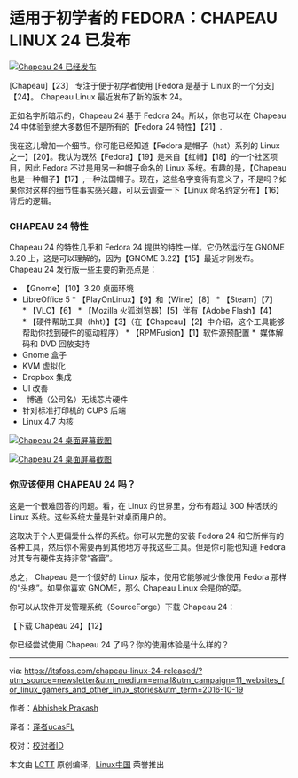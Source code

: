 适用于初学者的 FEDORA：CHAPEAU LINUX 24 已发布
===================

[![Chapeau 24 已经发布](https://itsfoss.com/wp-content/uploads/2016/09/chapeau-24-release.jpg)][24]

[Chapeau]【23】 专注于便于初学者使用 [Fedora 是基于 Linux 的一个分支]【24】。 Chapeau Linux 最近发布了新的版本 24。

正如名字所暗示的，Chapeau 24 基于 Fedora 24。所以，你也可以在 Chapeau 24 中体验到绝大多数但不是所有的【Fedora 24 特性】【21】.

我在这儿增加一个细节。你可能已经知道【Fedora 是帽子（hat）系列的 Linux 之一】【20】。我认为既然【Fedora】【19】是来自【红帽】【18】的一个社区项目，因此 Fedora 不过是用另一种帽子命名的 Linux 系统。有趣的是，【Chapeau 也是一种帽子】【17】,一种法国帽子。现在，这些名字变得有意义了，不是吗？如果你对这样的细节性事实感兴趣，可以去调查一下【Linux 命名约定分布】【16】背后的逻辑。

### CHAPEAU 24 特性

Chapeau 24 的特性几乎和 Fedora 24 提供的特性一样。它仍然运行在 GNOME 3.20 上，这是可以理解的，因为【GNOME 3.22】【15】最近才刚发布。Chapeau 24 发行版一些主要的新亮点是：

* 【Gnome】【10】3.20 桌面环境
*    LibreOffice 5
* 【PlayOnLinux】【9】和【Wine】【8】
* 【Steam】【7】
* 【VLC】【6】
* 【Mozilla 火狐浏览器】【5】伴有【Adobe Flash】【4】
* 【硬件帮助工具（hht）】【3】（在【Chapeau】【2】中介绍，这个工具能够帮助你找到硬件的驱动程序）
* 【RPMFusion】【1】软件源预配置
*   媒体解码和 DVD 回放支持
*    Gnome 盒子
*    KVM 虚拟化
*    Dropbox 集成
*    UI 改善
*   博通（公司名）无线芯片硬件
*    针对标准打印机的 CUPS 后端
*    Linux 4.7 内核

[![Chapeau 24 桌面屏幕截图](https://itsfoss.com/wp-content/uploads/2016/09/chapeau-24-desktop-1.jpg)][14]

[![Chapeau 24 桌面屏幕截图](https://itsfoss.com/wp-content/uploads/2016/09/chapeau-24_desktop_wine.jpg)][13]

### 你应该使用 CHAPEAU 24 吗？

这是一个很难回答的问题。看，在 Linux 的世界里，分布有超过 300 种活跃的 Linux 系统。这些系统大量是针对桌面用户的。

这取决于个人更偏爱什么样的系统。你可以完整的安装 Fedora 24 和它所伴有的各种工具，然后你不需要再到其他地方寻找这些工具。但是你可能也知道 Fedora 对其专有硬件支持非常“吝啬”。

总之， Chapeau 是一个很好的 Linux 版本，使用它能够减少像使用 Fedora 那样的“头疼”。如果你喜欢 GNOME，那么 Chapeau Linux 会是你的菜。

你可以从软件开发管理系统（SourceForge）下载 Chapeau 24：

【下载 Chapeau 24】【12】

你已经尝试使用 Chapeau 24 了吗？你的使用体验是什么样的？

--------------------------------------------------------------------------------

via: https://itsfoss.com/chapeau-linux-24-released/?utm_source=newsletter&utm_medium=email&utm_campaign=11_websites_for_linux_gamers_and_other_linux_stories&utm_term=2016-10-19

作者：[Abhishek Prakash ][a]

译者：[译者ucasFL](https://github.com/ucasFL)

校对：[校对者ID](https://github.com/校对者ID)

本文由 [LCTT](https://github.com/LCTT/TranslateProject) 原创编译，[Linux中国](https://linux.cn/) 荣誉推出

[a]:https://itsfoss.com/author/abhishek/
[1]:http://rpmfusion.org/
[2]:https://itsfoss.com/chapeau-23-armstrong-released/
[3]:http://chapeaulinux.org/hardware-helper-tool
[4]:http://www.adobe.com/products/flashplayer.html
[5]:https://www.mozilla.org/en-US/firefox/desktop
[6]:http://www.videolan.org/
[7]:https://itsfoss.com/install-steam-ubuntu-linux/
[8]:https://itsfoss.com/use-windows-applications-linux/
[9]:http://www.playonlinux.com/
[10]:http://www.gnome.org/
[12]:https://sourceforge.net/projects/chapeau/files/releases/Chapeau_24_x86-64.iso/download
[13]:https://itsfoss.com/wp-content/uploads/2016/09/chapeau-24_desktop_wine.jpg
[14]:https://itsfoss.com/wp-content/uploads/2016/09/chapeau-24-desktop-1.jpg
[15]:https://itsfoss.com/gnome-3-22-new-features/
[16]:https://itsfoss.com/linux-code-names/
[17]:https://en.wikipedia.org/wiki/Chapeau
[18]:https://www.redhat.com/en
[19]:https://getfedora.org/
[20]:https://en.wikipedia.org/wiki/Fedora
[21]:https://itsfoss.com/fedora-24-released/
[22]:https://itsfoss.com/best-fedora-linux-distributions/
[23]:http://chapeaulinux.org/
[24]:https://itsfoss.com/wp-content/uploads/2016/09/chapeau-24-release.jpg
